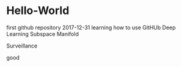 # Hello-World

first github repository
2017-12-31 learning how to use GitHUb
Deep Learning
Subspace Manifold

Surveillance

good

